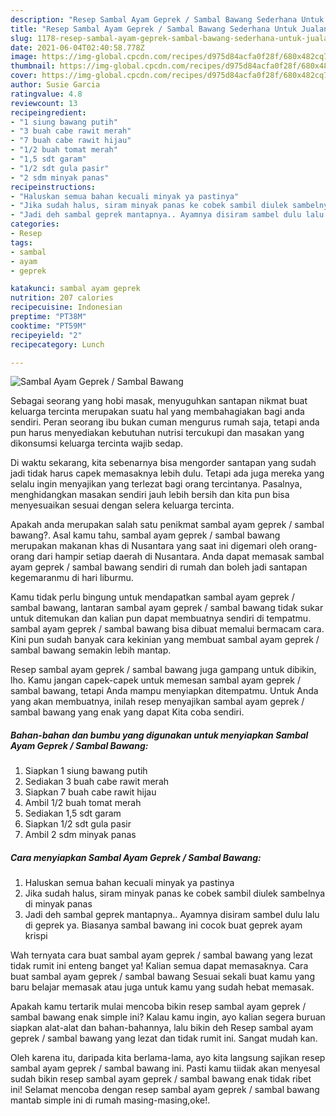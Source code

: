 ```yaml
---
description: "Resep Sambal Ayam Geprek / Sambal Bawang Sederhana Untuk Jualan"
title: "Resep Sambal Ayam Geprek / Sambal Bawang Sederhana Untuk Jualan"
slug: 1178-resep-sambal-ayam-geprek-sambal-bawang-sederhana-untuk-jualan
date: 2021-06-04T02:40:58.778Z
image: https://img-global.cpcdn.com/recipes/d975d84acfa0f28f/680x482cq70/sambal-ayam-geprek-sambal-bawang-foto-resep-utama.jpg
thumbnail: https://img-global.cpcdn.com/recipes/d975d84acfa0f28f/680x482cq70/sambal-ayam-geprek-sambal-bawang-foto-resep-utama.jpg
cover: https://img-global.cpcdn.com/recipes/d975d84acfa0f28f/680x482cq70/sambal-ayam-geprek-sambal-bawang-foto-resep-utama.jpg
author: Susie Garcia
ratingvalue: 4.8
reviewcount: 13
recipeingredient:
- "1 siung bawang putih"
- "3 buah cabe rawit merah"
- "7 buah cabe rawit hijau"
- "1/2 buah tomat merah"
- "1,5 sdt garam"
- "1/2 sdt gula pasir"
- "2 sdm minyak panas"
recipeinstructions:
- "Haluskan semua bahan kecuali minyak ya pastinya"
- "Jika sudah halus, siram minyak panas ke cobek sambil diulek sambelnya di minyak panas"
- "Jadi deh sambal geprek mantapnya.. Ayamnya disiram sambel dulu lalu di geprek ya. Biasanya sambal bawang ini cocok buat geprek ayam krispi"
categories:
- Resep
tags:
- sambal
- ayam
- geprek

katakunci: sambal ayam geprek 
nutrition: 207 calories
recipecuisine: Indonesian
preptime: "PT38M"
cooktime: "PT59M"
recipeyield: "2"
recipecategory: Lunch

---
```



![Sambal Ayam Geprek / Sambal Bawang](https://img-global.cpcdn.com/recipes/d975d84acfa0f28f/680x482cq70/sambal-ayam-geprek-sambal-bawang-foto-resep-utama.jpg)

Sebagai seorang yang hobi masak, menyuguhkan santapan nikmat buat keluarga tercinta merupakan suatu hal yang membahagiakan bagi anda sendiri. Peran seorang ibu bukan cuman mengurus rumah saja, tetapi anda pun harus menyediakan kebutuhan nutrisi tercukupi dan masakan yang dikonsumsi keluarga tercinta wajib sedap.

Di waktu  sekarang, kita sebenarnya bisa mengorder santapan yang sudah jadi tidak harus capek memasaknya lebih dulu. Tetapi ada juga mereka yang selalu ingin menyajikan yang terlezat bagi orang tercintanya. Pasalnya, menghidangkan masakan sendiri jauh lebih bersih dan kita pun bisa menyesuaikan sesuai dengan selera keluarga tercinta. 



Apakah anda merupakan salah satu penikmat sambal ayam geprek / sambal bawang?. Asal kamu tahu, sambal ayam geprek / sambal bawang merupakan makanan khas di Nusantara yang saat ini digemari oleh orang-orang dari hampir setiap daerah di Nusantara. Anda dapat memasak sambal ayam geprek / sambal bawang sendiri di rumah dan boleh jadi santapan kegemaranmu di hari liburmu.

Kamu tidak perlu bingung untuk mendapatkan sambal ayam geprek / sambal bawang, lantaran sambal ayam geprek / sambal bawang tidak sukar untuk ditemukan dan kalian pun dapat membuatnya sendiri di tempatmu. sambal ayam geprek / sambal bawang bisa dibuat memalui bermacam cara. Kini pun sudah banyak cara kekinian yang membuat sambal ayam geprek / sambal bawang semakin lebih mantap.

Resep sambal ayam geprek / sambal bawang juga gampang untuk dibikin, lho. Kamu jangan capek-capek untuk memesan sambal ayam geprek / sambal bawang, tetapi Anda mampu menyiapkan ditempatmu. Untuk Anda yang akan membuatnya, inilah resep menyajikan sambal ayam geprek / sambal bawang yang enak yang dapat Kita coba sendiri.

<!--inarticleads1-->

##### Bahan-bahan dan bumbu yang digunakan untuk menyiapkan Sambal Ayam Geprek / Sambal Bawang:

1. Siapkan 1 siung bawang putih
1. Sediakan 3 buah cabe rawit merah
1. Siapkan 7 buah cabe rawit hijau
1. Ambil 1/2 buah tomat merah
1. Sediakan 1,5 sdt garam
1. Siapkan 1/2 sdt gula pasir
1. Ambil 2 sdm minyak panas




<!--inarticleads2-->

##### Cara menyiapkan Sambal Ayam Geprek / Sambal Bawang:

1. Haluskan semua bahan kecuali minyak ya pastinya
1. Jika sudah halus, siram minyak panas ke cobek sambil diulek sambelnya di minyak panas
1. Jadi deh sambal geprek mantapnya.. Ayamnya disiram sambel dulu lalu di geprek ya. Biasanya sambal bawang ini cocok buat geprek ayam krispi




Wah ternyata cara buat sambal ayam geprek / sambal bawang yang lezat tidak rumit ini enteng banget ya! Kalian semua dapat memasaknya. Cara buat sambal ayam geprek / sambal bawang Sesuai sekali buat kamu yang baru belajar memasak atau juga untuk kamu yang sudah hebat memasak.

Apakah kamu tertarik mulai mencoba bikin resep sambal ayam geprek / sambal bawang enak simple ini? Kalau kamu ingin, ayo kalian segera buruan siapkan alat-alat dan bahan-bahannya, lalu bikin deh Resep sambal ayam geprek / sambal bawang yang lezat dan tidak rumit ini. Sangat mudah kan. 

Oleh karena itu, daripada kita berlama-lama, ayo kita langsung sajikan resep sambal ayam geprek / sambal bawang ini. Pasti kamu tiidak akan menyesal sudah bikin resep sambal ayam geprek / sambal bawang enak tidak ribet ini! Selamat mencoba dengan resep sambal ayam geprek / sambal bawang mantab simple ini di rumah masing-masing,oke!.

